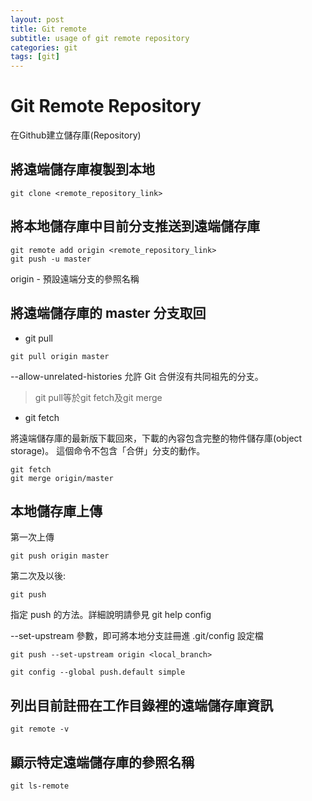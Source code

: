 ```yaml
---
layout: post
title: Git remote
subtitle: usage of git remote repository
categories: git
tags: [git]
---
```

# Git Remote Repository

在Github建立儲存庫(Repository)

## 將遠端儲存庫複製到本地

```git
git clone <remote_repository_link>
```

## 將本地儲存庫中目前分支推送到遠端儲存庫

```git
git remote add origin <remote_repository_link>
git push -u master
```

origin - 預設遠端分支的參照名稱

## 將遠端儲存庫的 master 分支取回

- git pull

```git
git pull origin master
```

--allow-unrelated-histories 允許 Git 合併沒有共同祖先的分支。

> git pull等於git fetch及git merge

- git fetch

將遠端儲存庫的最新版下載回來，下載的內容包含完整的物件儲存庫(object storage)。 這個命令不包含「合併」分支的動作。

```git
git fetch
git merge origin/master
```

## 本地儲存庫上傳

第一次上傳

```git
git push origin master
```

第二次及以後:

```git
git push
```

指定 push 的方法。詳細說明請參見 git help config

--set-upstream 參數，即可將本地分支註冊進 .git/config 設定檔

```git
git push --set-upstream origin <local_branch>
```

```git
git config --global push.default simple
```

## 列出目前註冊在工作目錄裡的遠端儲存庫資訊

```git
git remote -v
```

## 顯示特定遠端儲存庫的參照名稱

```git
git ls-remote
```
